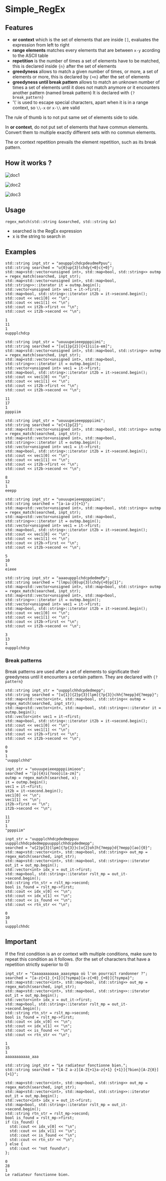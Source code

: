 # Simple_RegEx

## Features

- **or context** which is the set of elements that are inside `[]`, evaluates the expression from left to right 
- **range elements** matches every elements that are between `x-y` acording to the ASCII table
- **repetition** is the number of times a set of elements have to be matched, this is declared inside `{n}` after the set of elements
- **greedyness** allows to match a given number of times, or more, a set of elements or more, this is declared by `{+n}` after the set of elements
- **greedyness until break pattern** allows to match an unknown number of times a set of elements until it does not match anymore or it encounters another pattern (named break pattern) It is declared with `{?break_pattern}`
- '\\' is used to escape special characters, apart when it is in a range context, so `\\-x` or `x-\\` are valid

The rule of thumb is to not put same set of elements side to side.

In **or context**, do not put set of elements that have commun elements. Convert them to multiple exactly different sets with no commun elements.

The or context repetition prevails the element repetition, such as its break pattern.

## How it works ?

![doc1](doc1.jpg)

![doc2](doc2.jpg)

![doc3](doc3.jpg)

## Usage

`regex_match(std::string &searched, std::string &x)`

- searched is the RegEx expression
- x is the string to search in

## Examples

```
std::string inpt_str = "aouppplchdcpdeudmePpuu";
std::string searched = "u{0}up{3}lchdy{+0}c{+0}";
std::map<std::vector<unsigned int>, std::map<bool, std::string>> outmp = regex_match(searched, inpt_str);
std::map<std::vector<unsigned int>, std::map<bool, std::string>>::iterator it = outmp.begin();
std::vector<unsigned int> vec1 = it->first;
std::map<bool, std::string>::iterator it2b = it->second.begin();
std::cout << vec1[0] << "\n";
std::cout << vec1[1] << "\n";
std::cout << it2b->first << "\n";
std::cout << it2b->second << "\n";
```

```
1
11
1
ouppplchdcp
```

```
std::string inpt_str = "uouuupeieeeppppiimi";
std::string searched = "[u{1}p{2}]{+1}ii[a-em]";
std::map<std::vector<unsigned int>, std::map<bool, std::string>> outmp = regex_match(searched, inpt_str);
std::map<std::vector<unsigned int>, std::map<bool, std::string>>::iterator it = outmp.begin();
std::vector<unsigned int> vec1 = it->first;
std::map<bool, std::string>::iterator it2b = it->second.begin();
std::cout << vec1[0] << "\n";
std::cout << vec1[1] << "\n";
std::cout << it2b->first << "\n";
std::cout << it2b->second << "\n";
```

```
11
17
1
ppppiim
```

```
std::string inpt_str = "uouuupeieeeppppiimi";
std::string searched = "e{+1}p{2}";
std::map<std::vector<unsigned int>, std::map<bool, std::string>> outmp = regex_match(searched, inpt_str);
std::map<std::vector<unsigned int>, std::map<bool, std::string>>::iterator it = outmp.begin();
std::vector<unsigned int> vec1 = it->first;
std::map<bool, std::string>::iterator it2b = it->second.begin();
std::cout << vec1[0] << "\n";
std::cout << vec1[1] << "\n";
std::cout << it2b->first << "\n";
std::cout << it2b->second << "\n";
```

```
8
12
1
eeepp
```

```
std::string inpt_str = "uouuupeieeeppppiimi";
std::string searched = "[a-ia-z]{+1}";
std::map<std::vector<unsigned int>, std::map<bool, std::string>> outmp = regex_match(searched, inpt_str);
std::map<std::vector<unsigned int>, std::map<bool, std::string>>::iterator it = outmp.begin();
std::vector<unsigned int> vec1 = it->first;
std::map<bool, std::string>::iterator it2b = it->second.begin();
std::cout << vec1[0] << "\n";
std::cout << vec1[1] << "\n";
std::cout << it2b->first << "\n";
std::cout << it2b->second << "\n";
```

```
5
10
1
eieee
```

```
std::string inpt_str = "aaaouppplchdcpdedmePp";
std::string searched = "[lmpu]{0}up{3}lchdy{+0}p{1}";
std::map<std::vector<unsigned int>, std::map<bool, std::string>> outmp = regex_match(searched, inpt_str);
std::map<std::vector<unsigned int>, std::map<bool, std::string>>::iterator it = outmp.begin();
std::vector<unsigned int> vec1 = it->first;
std::map<bool, std::string>::iterator it2b = it->second.begin();
std::cout << vec1[0] << "\n";
std::cout << vec1[1] << "\n";
std::cout << it2b->first << "\n";
std::cout << it2b->second << "\n";
```

```
3
13
1
ouppplchdcp
```

### Break patterns

Break patterns are used after a set of elements to significate their greedyness until it encounters a certain pattern. They are declared with `{?pattern}`

```
std::string inpt_str = "uuppplchhdcpdedmepp";
std::string searched = "[u{1}]{2}p{3}[lpm]{?p{3}}chh{?mepp}d{?mepp}";
std::map<std::vector<int<, std::map<bool, std::string<< outmp = regex_match(searched, inpt_str);
std::map<std::vector<int<, std::map<bool, std::string<<::iterator it = outmp.begin();
std::vector<int< vec1 = it-<first;
std::map<bool, std::string<::iterator it2b = it-<second.begin();
std::cout << vec1[0] << "\n";
std::cout << vec1[1] << "\n";
std::cout << it2b->first << "\n";
std::cout << it2b->second << "\n";
```

```
0
9
1
"uuppplchhd"
```

```
inpt_str = "uouuupeieeeppppiimiooo";
searched = "[p]{4}i{?ooo}i[a-zm]";
outmp = regex_match(searched, x);
it = outmp.begin();
vec1 = it-<first;
it2b = it-<second.begin();
vec1[0] << "\n";
vec1[1] << "\n";
it2b->first << "\n";
it2b->second << "\n";
```

```
11
17
1
"ppppiim"
```

```
inpt_str = "uuppplchhdcpdedmeppuu uuppplchhdcpdedmeppuuppplchhdcpdedmepp";
searched = "u{2}p{3}[lpm]{?p{3}}c[o{2}oh]h{?mepp}d{?mepp}[ao]{0}";
std::map<std::vector<int>, std::map<bool, std::string>> out_mp = regex_match(searched, inpt_str);
std::map<std::vector<int>, std::map<bool, std::string>>::iterator out_it = out_mp.begin();
std::vector<int> idx_v = out_it->first;
std::map<bool, std::string>::iterator rslt_mp = out_it->second.begin();
std::string rtn_str = rslt_mp->second;
bool is_found = rslt_mp->first;
std::cout << idx_v[0] << "\n";
std::cout << idx_v[1] << "\n";
std::cout << is_found << "\n";
std::cout << rtn_str << "\n";
```

```
0
10
1
uuppplchhdc
```

## Important 

If the first condition is an or context with multiple conditions, make sure to repeat this condition as it follows. (for the set of characters that have a repetition strictly superior to 0)

```
inpt_str = "Caaaaaaaaaaa_aaasympa où l'on pourrait randonner ?";
searched = "[a-z{+1}_{+1}]{?sympa}[a-z{+0}_{+0}]{?sympa}";
std::map<std::vector<int>, std::map<bool, std::string>> out_mp = regex_match(searched, inpt_str);
std::map<std::vector<int>, std::map<bool, std::string>>::iterator out_it = out_mp.begin();
std::vector<int> idx_v = out_it->first;
std::map<bool, std::string>::iterator rslt_mp = out_it->second.begin();
std::string rtn_str = rslt_mp->second;
bool is_found = rslt_mp->first;
std::cout << idx_v[0] << "\n";
std::cout << idx_v[1] << "\n";
std::cout << is_found << "\n";
std::cout << rtn_str << "\n";
```

```
1
15
1
aaaaaaaaaaa_aaa
```

```
std::string inpt_str = "Le radiateur fonctionne bien.";
std::string searched = "[A-Z a-z][A-Z{+1}a-z{+1} {+1}]{?bien}[A-Z{0}]{+1}";

std::map<std::vector<int>, std::map<bool, std::string>> out_mp = regex_match(searched, inpt_str);
std::map<std::vector<int>, std::map<bool, std::string>>::iterator out_it = out_mp.begin();
std::vector<int> idx_v = out_it->first;
std::map<bool, std::string>::iterator rslt_mp = out_it->second.begin();
std::string rtn_str = rslt_mp->second;
bool is_found = rslt_mp->first;
if (is_found) {
  std::cout << idx_v[0] << "\n";
  std::cout << idx_v[1] << "\n";
  std::cout << is_found << "\n";
  std::cout << rtn_str << "\n";
} else {
  std::cout << "not found\n";
};
```

```
0
28
1
Le radiateur fonctionne bien.
```


